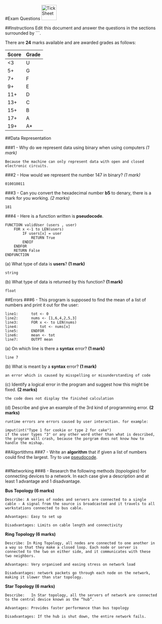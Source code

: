 #Exam Questions <img src="../../Resources/exam.png" width=50px alt="Tick Sheet">

##Instructions
Edit this document and answer the questions in the sections surrounded by ```.

There are **24** marks available and are awarded grades as follows:

|Score|Grade|
|-----|-----|
|<3|U|
|5+|G|
|7+|F|
|9+|E|
|11+|D|
|13+|C|
|15+|B|
|17+|A|
|19+|A*|


##Data Representation

###1 - Why do we represent data using binary when using computers *(1 mark)*

```
Because the machine can only represent data with open and closed electronic circuits.
```
###2 - How would we represent the number 147 in binary? *(1 mark)*
```
010010011
```
###3 - Can you convert the hexadecimal number **b5** to denary, there is a mark for you working. *(2 marks)*
```
181
```
###4 - Here is a function written is **pseudocode**.
```
FUNCTION validUser (users , user)
    FOR x <-1 to LEN(users)
        IF users[x] = user
			RETURN True
		ENDIF
	ENDFOR
	RETURN False
ENDFUNCTION
```

(a) What type of data is **users**? **(1 mark)**
```
string
```

(b) What type of data is returned by this function? **(1 mark)**
```
float
```

##Errors
###6 - This program is supposed to find the mean of a list of numbers and print it out for the user:
```
line1:		tot <- 0
line2:		nums <- [1,6,4,2,5,3]
line3:		FOR x <- to LEN(nums)
line4:			tot <- nums[x]
line5:		ENDFOR
line6:		mean <- tot
line7:		OUTPT mean
```

(a) On which line is there a **syntax** error? **(1 mark)**
```
line 7
```

(b) What is meant by a **syntax** error? **(1 mark)**
```
an error which is caused by misspelling or misunderstanding of code
```

(c) Identify a logical error in the program and suggest how this might be fixed. **(2 marks)**
```
the code does not display the finished calculation
```

(d) Describe and give an example of the 3rd kind of programming error. **(2 marks)**
```
runtime errors are errors caused by user interaction. for example:

imput(int("Type 1 for cookie or type 2 for cake")
if the user types "3" or any other word other than what is described,
the program will crash, because the porgram does not know how to handle the mishap.
```

##Algortithms
###7 - Write an **algorithm** that if given a list of numbers could find the largest. Try to use [pseudocode](http://filestore2.aqa.org.uk/subjects/AQA-GCSE-COMPSCI-W-TRB-PSEU.PDF).
```

```

##Networking
###8 - Research the following methods (*topologies*) for connecting devices to a network. In each case give a description and at least 1 advantage and 1 disadvantage.

**Bus Topology (6 marks)**
```
Describe: A series of nodes and servers are connected to a single cable - A signal from the source is broadcasted and it travels to all workstations connected to bus cable.

Advantages: Easy to set up

Disadvantages: Limits on cable length and connectivity
```

**Ring Topology (6 marks)**
```
Describe: In Ring Topology, all nodes are connected to one another in a way so that they make a closed loop. Each node or server is connected to the two on either side, and it communicates with these two neighbors.

Advantages: Very organised and easing stress on network load

Disadvantages: network packets go through each node on the network, making it slower than star topology.
```

**Star Topology (6 marks)**
```
Describe:   In Star topology, all the servers of network are connected to the central device known as the “hub”.

Advantages: Provides faster performance than bus topology

Disadvantages: If the hub is shut down, the entire network fails.

